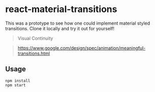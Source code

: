 
# react-material-transitions

This was a prototype to see how one could implement material styled transitions. Clone it locally and try it out for yourself!

> Visual Continuity

> https://www.google.com/design/spec/animation/meaningful-transitions.html

## Usage

```
npm install
npm start
```